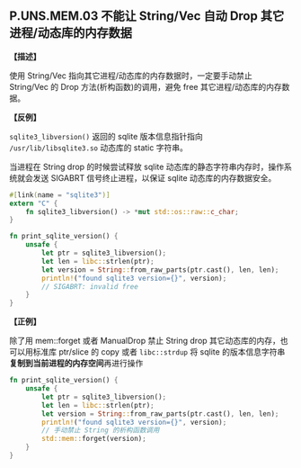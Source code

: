 ## P.UNS.MEM.03  不能让 String/Vec 自动 Drop 其它进程/动态库的内存数据

**【描述】**

使用 String/Vec 指向其它进程/动态库的内存数据时，一定要手动禁止 String/Vec 的 Drop 方法(析构函数)的调用，避免 free 其它进程/动态库的内存数据。

**【反例】**

`sqlite3_libversion()` 返回的 sqlite 版本信息指针指向 `/usr/lib/libsqlite3.so` 动态库的 static 字符串。

当进程在 String drop 的时候尝试释放 sqlite 动态库的静态字符串内存时，操作系统就会发送 SIGABRT 信号终止进程，以保证 sqlite 动态库的内存数据安全。

```rust
#[link(name = "sqlite3")]
extern "C" {
    fn sqlite3_libversion() -> *mut std::os::raw::c_char;
}

fn print_sqlite_version() {
    unsafe {
        let ptr = sqlite3_libversion();
        let len = libc::strlen(ptr);
        let version = String::from_raw_parts(ptr.cast(), len, len);
        println!("found sqlite3 version={}", version);
        // SIGABRT: invalid free
    }
}
```

**【正例】**

除了用 mem::forget 或者 ManualDrop 禁止 String drop 其它动态库的内存，也可以用标准库 ptr/slice 的 copy 或者 `libc::strdup` 将 sqlite 的版本信息字符串**复制到当前进程的内存空间**再进行操作

```rust
fn print_sqlite_version() {
    unsafe {
        let ptr = sqlite3_libversion();
        let len = libc::strlen(ptr);
        let version = String::from_raw_parts(ptr.cast(), len, len);
        println!("found sqlite3 version={}", version);
        // 手动禁止 String 的析构函数调用
        std::mem::forget(version);
    }
}
```
